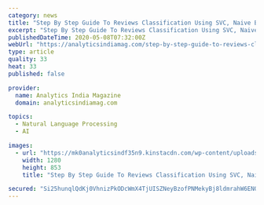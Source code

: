 ```yaml
---
category: news
title: "Step By Step Guide To Reviews Classification Using SVC, Naive Bayes & Random Forest"
excerpt: "Step By Step Guide To Reviews Classification Using SVC, Naive Bayes & Random Forest. Using Natural language processing in python"
publishedDateTime: 2020-05-08T07:32:00Z
webUrl: "https://analyticsindiamag.com/step-by-step-guide-to-reviews-classification-using-svc-naive-bayes-random-forest/"
type: article
quality: 33
heat: 33
published: false

provider:
  name: Analytics India Magazine
  domain: analyticsindiamag.com

topics:
  - Natural Language Processing
  - AI

images:
  - url: "https://mk0analyticsindf35n9.kinstacdn.com/wp-content/uploads/2020/05/board-3700116_1280.jpg"
    width: 1280
    height: 853
    title: "Step By Step Guide To Reviews Classification Using SVC, Naive Bayes & Random Forest"

secured: "Si25hunqlQdKj0VhnizPkODcWmX4TjUISZNeyBzofPNMekyBj8ldmrahW6ENQPD8j7BffIOIZpd7pU+bgiZcP487mrGDuTDyliRbikA0hjcYe1Aw0pAZ1s6KZwQG4cX+QQO0AV+KpHTBDG1ACz3uYZVcmHzHmMt9GPFCgromlDWLFiWPgmZPts1rtXz/hMKFvuUgbZd9g+7pUjLoxr2oFa/1X2q9W842WxEneIU+PWy1uNToLyUbTFDHt6nGdF1bHkGQpau7pTtfPPFzoqUIP6xOna0Tp/4d36p2E/o1YZhHZva3FZ4P7W49jH40Ql9o;Mp5oNfZeXQO2gzOirz10fg=="
---
```


